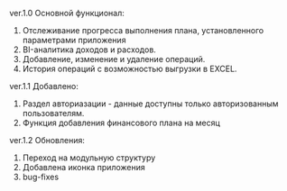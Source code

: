 ver.1.0
Основной функционал:
1. Отслеживание прогресса выполнения плана, установленного параметрами приложения
2. BI-аналитика доходов и расходов.
3. Добавление, изменение и удаление операций.
4. История операций с возможностью выгрузки в EXCEL.

ver.1.1
Добавлено:
1. Раздел авториазации - данные доступны только авторизованным пользователям.
2. Функция добавления финансового плана на месяц

ver.1.2
Обновления:
1. Переход на модульную структуру
2. Добавлена иконка приложения
3. bug-fixes
